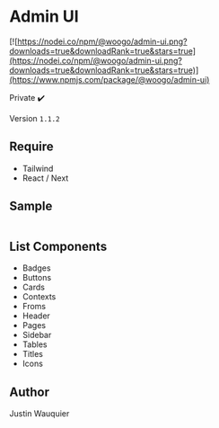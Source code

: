 # Admin UI
[![https://nodei.co/npm/@woogo/admin-ui.png?downloads=true&downloadRank=true&stars=true](https://nodei.co/npm/@woogo/admin-ui.png?downloads=true&downloadRank=true&stars=true)](https://www.npmjs.com/package/@woogo/admin-ui)


Private ✔️

Version ```1.1.2```

## Require
 - Tailwind
 - React / Next

## Sample

```typescript

```

## List Components
- Badges
- Buttons
- Cards
- Contexts
- Froms
- Header
- Pages
- Sidebar
- Tables
- Titles
- Icons

## Author
Justin Wauquier
